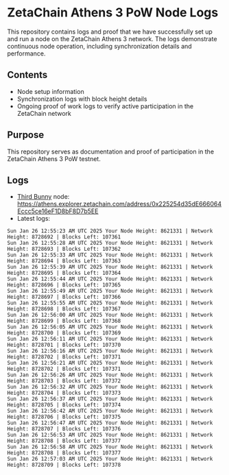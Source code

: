 # ZetaChain Athens 3 PoW Node Logs
This repository contains logs and proof that we have successfully set up and run a node on the ZetaChain Athens 3 network. The logs demonstrate continuous node operation, including synchronization details and performance.

## Contents
- Node setup information
- Synchronization logs with block height details
- Ongoing proof of work logs to verify active participation in the ZetaChain network

## Purpose
This repository serves as documentation and proof of participation in the ZetaChain Athens 3 PoW testnet.

## Logs

- [Third Bunny](https://thirdbunny.xyz/) node: https://athens.explorer.zetachain.com/address/0x225254d35dE666064Eccc5ce16eF1D8bF8D7b5EE
- Latest logs:
```
Sun Jan 26 12:55:23 AM UTC 2025 Your Node Height: 8621331 | Network Height: 8728692 | Blocks Left: 107361
Sun Jan 26 12:55:28 AM UTC 2025 Your Node Height: 8621331 | Network Height: 8728693 | Blocks Left: 107362
Sun Jan 26 12:55:33 AM UTC 2025 Your Node Height: 8621331 | Network Height: 8728694 | Blocks Left: 107363
Sun Jan 26 12:55:39 AM UTC 2025 Your Node Height: 8621331 | Network Height: 8728695 | Blocks Left: 107364
Sun Jan 26 12:55:44 AM UTC 2025 Your Node Height: 8621331 | Network Height: 8728696 | Blocks Left: 107365
Sun Jan 26 12:55:49 AM UTC 2025 Your Node Height: 8621331 | Network Height: 8728697 | Blocks Left: 107366
Sun Jan 26 12:55:55 AM UTC 2025 Your Node Height: 8621331 | Network Height: 8728698 | Blocks Left: 107367
Sun Jan 26 12:56:00 AM UTC 2025 Your Node Height: 8621331 | Network Height: 8728699 | Blocks Left: 107368
Sun Jan 26 12:56:05 AM UTC 2025 Your Node Height: 8621331 | Network Height: 8728700 | Blocks Left: 107369
Sun Jan 26 12:56:11 AM UTC 2025 Your Node Height: 8621331 | Network Height: 8728701 | Blocks Left: 107370
Sun Jan 26 12:56:16 AM UTC 2025 Your Node Height: 8621331 | Network Height: 8728702 | Blocks Left: 107371
Sun Jan 26 12:56:21 AM UTC 2025 Your Node Height: 8621331 | Network Height: 8728702 | Blocks Left: 107371
Sun Jan 26 12:56:26 AM UTC 2025 Your Node Height: 8621331 | Network Height: 8728703 | Blocks Left: 107372
Sun Jan 26 12:56:32 AM UTC 2025 Your Node Height: 8621331 | Network Height: 8728704 | Blocks Left: 107373
Sun Jan 26 12:56:37 AM UTC 2025 Your Node Height: 8621331 | Network Height: 8728705 | Blocks Left: 107374
Sun Jan 26 12:56:42 AM UTC 2025 Your Node Height: 8621331 | Network Height: 8728706 | Blocks Left: 107375
Sun Jan 26 12:56:47 AM UTC 2025 Your Node Height: 8621331 | Network Height: 8728707 | Blocks Left: 107376
Sun Jan 26 12:56:53 AM UTC 2025 Your Node Height: 8621331 | Network Height: 8728708 | Blocks Left: 107377
Sun Jan 26 12:56:58 AM UTC 2025 Your Node Height: 8621331 | Network Height: 8728708 | Blocks Left: 107377
Sun Jan 26 12:57:03 AM UTC 2025 Your Node Height: 8621331 | Network Height: 8728709 | Blocks Left: 107378
```
